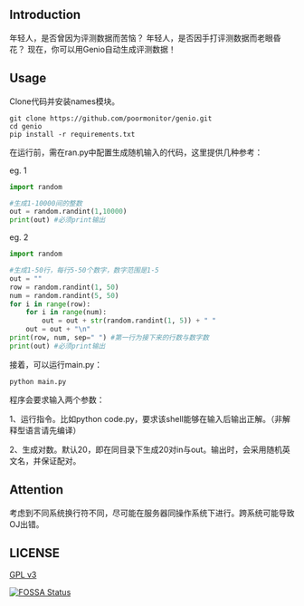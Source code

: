 ## Introduction


年轻人，是否曾因为评测数据而苦恼？
年轻人，是否因手打评测数据而老眼昏花？
现在，你可以用Genio自动生成评测数据！

## Usage

Clone代码并安装names模块。

```shell
git clone https://github.com/poormonitor/genio.git
cd genio
pip install -r requirements.txt
```

在运行前，需在ran.py中配置生成随机输入的代码，这里提供几种参考：

eg. 1
```python
import random

#生成1-10000间的整数
out = random.randint(1,10000)
print(out) #必须print输出
```
eg. 2
```python
import random

#生成1-50行，每行5-50个数字，数字范围是1-5
out = ""
row = random.randint(1, 50)
num = random.randint(5, 50)
for i in range(row):
    for i in range(num):
        out = out + str(random.randint(1, 5)) + " "
    out = out + "\n"
print(row, num, sep=" ") #第一行为接下来的行数与数字数
print(out) #必须print输出
```

接着，可以运行main.py：

```shell
python main.py
```

程序会要求输入两个参数：

1、运行指令。比如python code.py，要求该shell能够在输入后输出正解。（非解释型语言请先编译）

2、生成对数。默认20，即在同目录下生成20对in与out。输出时，会采用随机英文名，并保证配对。

## Attention

考虑到不同系统换行符不同，尽可能在服务器同操作系统下进行。跨系统可能导致OJ出错。

## LICENSE

[GPL v3](https://www.gnu.org/licenses/gpl-3.0-standalone.html)

[![FOSSA Status](https://app.fossa.com/api/projects/git%2Bgithub.com%2Fpoormonitor%2Fgenio.svg?type=large)](https://app.fossa.com/projects/git%2Bgithub.com%2Fpoormonitor%2Fgenio?ref=badge_large)
